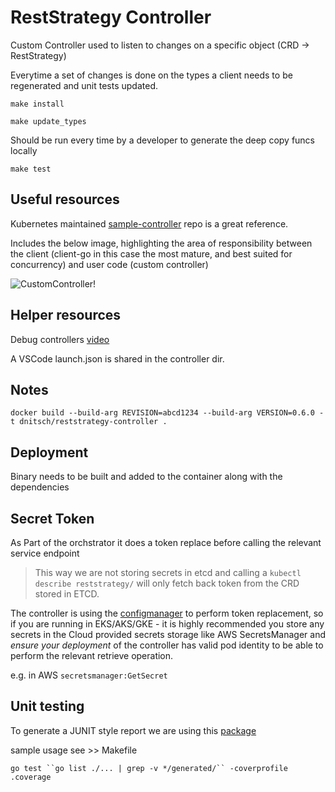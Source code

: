 # RestStrategy Controller

Custom Controller used to listen to changes on a specific object (CRD -> RestStrategy)

Everytime a set of changes is done on the types a client needs to be regenerated and unit tests updated.

`make install`

`make update_types`

Should be run every time by a developer to generate the deep copy funcs locally

`make test`

## Useful resources

Kubernetes maintained [sample-controller](https://github.com/kubernetes/sample-controller) repo is a great reference.

Includes the below image, highlighting the area of responsibility between the client (client-go in this case the most mature, and best suited for concurrency) and user code (custom controller)

![CustomController!](https://raw.githubusercontent.com/kubernetes/sample-controller/ff730d68ab4ec1f5e502609829847a7e6c78c57f/docs/images/client-go-controller-interaction.jpeg)


## Helper resources

Debug controllers [video](https://morioh.com/p/b730fcc35f39)

A VSCode launch.json is shared in the controller dir.

## Notes

`docker build --build-arg REVISION=abcd1234 --build-arg VERSION=0.6.0 -t dnitsch/reststrategy-controller .`


## Deployment

Binary needs to be built and added to the container along with the dependencies


## Secret Token

As Part of the orchstrator it does a token replace before calling the relevant service endpoint

> This way we are not storing secrets in etcd and calling a `kubectl describe reststrategy/` will only fetch back token from the CRD stored in ETCD. 

The controller is using the [configmanager](https://github.com/dnitsch/configmanager) to perform token replacement, so if you are running in EKS/AKS/GKE - it is highly recommended you store any secrets in the Cloud provided secrets storage like AWS SecretsManager and *ensure your deployment* of the controller has valid pod identity to be able to perform the relevant retrieve operation.

e.g. in AWS `secretsmanager:GetSecret`

## Unit testing

To generate a JUNIT style report we are using this [package](https://github.com/jstemmer/go-junit-report)

sample usage see >> Makefile

`go test ``go list ./... | grep -v */generated/`` -coverprofile .coverage`
